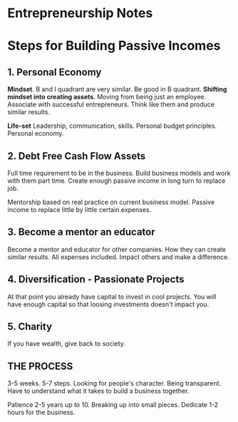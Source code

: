 # Entrepreneurship Notes

# Steps for Building Passive Incomes

## 1. Personal Economy

**Mindset**. B and I quadrant are very similar. Be good in B quadrant. **Shifting mindset into creating assets**. Moving from being just an employee. Associate with successful entrepreneurs. Think like them and produce similar results.

**Life-set**
Leadership, communication, skills. Personal budget principles. Personal economy.

## 2. Debt Free Cash Flow Assets

Full time requirement to be in the business. Build business models and work with them part time. Create enough passive income in long turn to replace job.

Mentorship based on real practice on current business model. Passive income to replace little by little certain expenses.

## 3. Become a mentor an educator

Become a mentor and educator for other companies. How they can create similar results. All expenses included. Impact others and make a difference.

## 4. Diversification - Passionate Projects

At that point you already have capital to invest in cool projects. You will have enough capital so that loosing investments doesn't impact you.

## 5. Charity

If you have wealth, give back to society.

## THE PROCESS

3-5 weeks. 5-7 steps. Looking for people's character. Being transparent. Have to understand what it takes to build a business together. 

Patience 2-5 years up to 10. Breaking up into small pieces. Dedicate 1-2 hours for the business. 